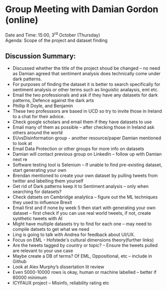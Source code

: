 # Group Meeting with Damian Gordon (online)
Date and Time: 15:00, 3<sup>rd</sup> October (Thursday)\
Agenda: Scope of the project and dataset finding
## Discussion Summary:
- Discussed whether the title of the project shoud be changed – no need as Damian agreed that sentiment analysis does technically come under dark patterns.
- For purposes of finding the dataset it is better to search specifically for sentiment analysis or other terms such as linguistic analaysis, eml etc.
- Email the two professionals and ask if they have any datasets for dark patterns, Defence against the dark arts
- Phillip R Doyle, and Benjamin
- These two professsors are based in UCD so try to invite those in Ireland to a chat for their advice.
- Check google scholars and email them if they have datasets to use
- Email many of them as possible – after checking those in Ireland ask others around the world
- EUvsDisinformation group  - another resource/paper Damian mentioned to look at
- Email Data Protection or other groups for more info on datasets
- Damian will contact previous group on LinkedIn – follow up with Damian next re
- Software testing tool is Selenium – If unable to find pre-existing dataset, start generating your own
- Brendan mentioned to create your own dataset by pulling tweets from twitter and labelling them yourself
- Get rid of Dark patterns keep it to Sentiment analysis – only when searching for datasets?
- Check datsets on Cambridge analytica – figure out the ML techniques they used to influence Brexit
- Email first and if none by week 5 then start with generating your own dataset – first check if you can use real world tweets, if not, create synthetic tweets with AI
- Might have multiple datasets try to find for each one – may need to compile datsets to get what we need
- Ling is going to talk with Andrea for feedback about UI/UX. 
- Focus on EML - Hofstede's cultural dimensions theory(further links)
- Are the tweets tagged by country or topic? – Ensure the tweets pulled are relevant to your use case
- Maybe create a DB of terms? Of EML, Oppositional, etc – include in Github
- Look at Alex Murphy’s dissertation lit review
- Even 5000-10000 rows is okay, human or machine labelled – better if 60000 minimum
- ICYFAUX project – Misinfo, reliability rating etc
